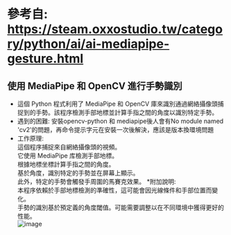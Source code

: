 # 參考自: https://steam.oxxostudio.tw/category/python/ai/ai-mediapipe-gesture.html  
## 使用 MediaPipe 和 OpenCV 進行手勢識別  
* 這個 Python 程式利用了 MediaPipe 和 OpenCV 庫來識別通過網絡攝像頭捕捉到的手勢。該程序檢測手部地標並計算手指之間的角度以識別特定手勢。
* 遇到的困難:
  安裝opencv-python 和 mediapipe後人會有No module named 'cv2'的問題，再命令提示字元在安裝一次後解決，應該是版本換環境問題  
* 工作原理:  
這個程序捕捉來自網絡攝像頭的視頻。  
它使用 MediaPipe 库檢測手部地標。  
根據地標坐標計算手指之間的角度。  
基於角度，識別特定的手勢並在屏幕上顯示。  
此外，特定的手勢會觸發手周圍的馬賽克效果。
*附加說明:  
本程序依賴於手部地標檢測的準確性，這可能會因光線條件和手部位置而變化。  
手勢的識別基於預定義的角度閾值。可能需要調整以在不同環境中獲得更好的性能。  
![image](https://github.com/WANG-YI-CHEN-411034018/gesture/blob/main/gesture_img/1712167920387.jpg)  
